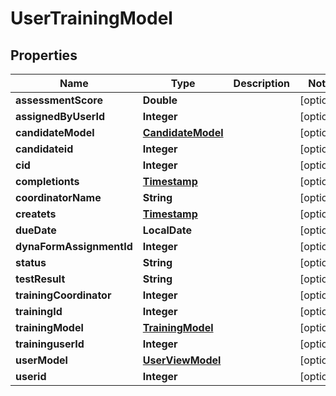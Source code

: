 

# UserTrainingModel


## Properties

| Name | Type | Description | Notes |
|------------ | ------------- | ------------- | -------------|
|**assessmentScore** | **Double** |  |  [optional] |
|**assignedByUserId** | **Integer** |  |  [optional] |
|**candidateModel** | [**CandidateModel**](CandidateModel.md) |  |  [optional] |
|**candidateid** | **Integer** |  |  [optional] |
|**cid** | **Integer** |  |  [optional] |
|**completionts** | [**Timestamp**](Timestamp.md) |  |  [optional] |
|**coordinatorName** | **String** |  |  [optional] |
|**createts** | [**Timestamp**](Timestamp.md) |  |  [optional] |
|**dueDate** | **LocalDate** |  |  [optional] |
|**dynaFormAssignmentId** | **Integer** |  |  [optional] |
|**status** | **String** |  |  [optional] |
|**testResult** | **String** |  |  [optional] |
|**trainingCoordinator** | **Integer** |  |  [optional] |
|**trainingId** | **Integer** |  |  [optional] |
|**trainingModel** | [**TrainingModel**](TrainingModel.md) |  |  [optional] |
|**traininguserId** | **Integer** |  |  [optional] |
|**userModel** | [**UserViewModel**](UserViewModel.md) |  |  [optional] |
|**userid** | **Integer** |  |  [optional] |



